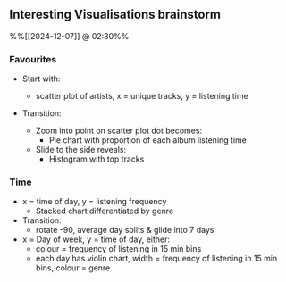 
## Interesting Visualisations brainstorm
%%[[2024-12-07]] @ 02:30%%

### Favourites

- Start with:
	- scatter plot of artists, x = unique tracks, y = listening time

- Transition:
	- Zoom into point on scatter plot dot becomes:
		- Pie chart with proportion of each album listening time
	- Slide to the side reveals:
		- Histogram with top tracks

### Time

- x = time of day, y = listening frequency
	- Stacked chart differentiated by genre
- Transition: 
	- rotate -90, average day splits & glide into 7 days
- x = Day of week, y = time of day, either:
	- colour = frequency of listening in 15 min bins
	- each day has violin chart, width = frequency of listening in 15 min bins, colour = genre
